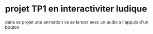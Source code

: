 # projet TP1 en interactiviter ludique #

dans se projet une animation va se lancer avec un audio à l'appuis d'un bouton
